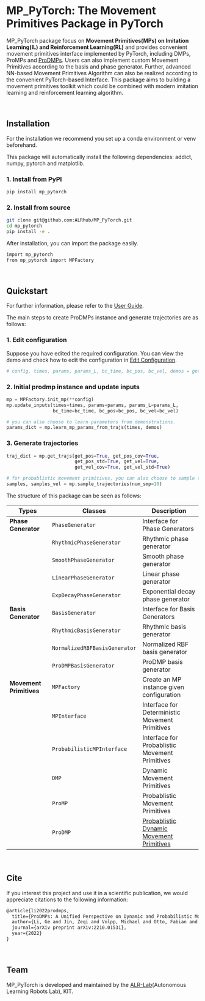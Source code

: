 # MP_PyTorch: The Movement Primitives Package in PyTorch

MP_PyTorch package focus on **Movement Primitives(MPs) on Imitation Learning(IL) and Reinforcement Learning(RL)** and provides convenient movement primitives interface implemented by PyTorch, including DMPs, ProMPs and [ProDMPs](https://arxiv.org/abs/2210.01531). 
Users can also implement custom Movement Primitives according to the basis and phase generator. Further, advanced NN-based Movement Primitives Algorithm can also be realized according to the convenient PyTorch-based Interface.
This package aims to building a movement primitives toolkit which could be combined with modern imitation learning and reinforcement learning algorithm.  

<!--
## Dependencies:
pytorch, addict, numpy, matplotlib
-->

&nbsp;
## Installation

For the installation we recommend you set up a conda environment or venv beforehand. 

This package will automatically install the following dependencies: addict, numpy, pytorch and matplotlib.

### 1. Install from PyPI
```bash
pip install mp_pytorch
```

### 2. Install from source

```bash 
git clone git@github.com:ALRhub/MP_PyTorch.git
cd mp_pytorch
pip install -e .
```

After installation, you can import the package easily.
```bash
import mp_pytorch
from mp_pytorch import MPFactory
```

&nbsp;
## Quickstart
For further information, please refer to the [User Guide](./doc/README.md).

The main steps to create ProDMPs instance and generate trajectories are as follows:

### 1. Edit configuration 
Suppose you have edited the required configuration.
You can view the demo and check how to edit the configuration in [Edit Configuration](./doc/02_config.md).
```python
# config, times, params, params_L, bc_time, bc_pos, bc_vel, demos = get_mp_utils("prodmp", True, True)
```

### 2. Initial prodmp instance and update inputs
```python
mp = MPFactory.init_mp(**config)
mp.update_inputs(times=times, params=params, params_L=params_L,
                 bc_time=bc_time, bc_pos=bc_pos, bc_vel=bc_vel)

# you can also choose to learn parameters from demonstrations.
params_dict = mp.learn_mp_params_from_trajs(times, demos)
```

### 3. Generate trajectories
```python
traj_dict = mp.get_trajs(get_pos=True, get_pos_cov=True,
                         get_pos_std=True, get_vel=True,
                         get_vel_cov=True, get_vel_std=True)

# for probablistic movement primitives, you can also choose to sample trajectories
samples, samples_vel = mp.sample_trajectories(num_smp=10)
```

The structure of this package can be seen as follows:

| Types                   | Classes                                  | Description                                                                  |
|-------------------------|------------------------------------------|------------------------------------------------------------------------------|
| **Phase Generator**     | `PhaseGenerator`                         | Interface for Phase Generators                                               |       
|                         | `RhythmicPhaseGenerator`                 | Rhythmic phase generator                                                     |       
|                         | `SmoothPhaseGenerator`                   | Smooth phase generator                                                       |       
|                         | `LinearPhaseGenerator`                   | Linear phase generator                                                       |       
|                         | `ExpDecayPhaseGenerator`                 | Exponential decay phase generator                                            |       
| **Basis Generator**     | `BasisGenerator`                         | Interface for Basis Generators                                               |       
|                         | `RhythmicBasisGenerator`                 | Rhythmic basis generator                                                     |       
|                         | `NormalizedRBFBasisGenerator`            | Normalized RBF basis generator                                               |       
|                         | `ProDMPBasisGenerator`                   | ProDMP basis generator                                                       |       
| **Movement Primitives** | `MPFactory`                              | Create an MP instance given configuration                                    |       
|                         | `MPInterface`                            | Interface for Deterministic Movement Primitives                              |       
|                         | `ProbabilisticMPInterface`               | Interface for Probablistic Movement Primitives                               |        
|                         | `DMP`                                    | Dynamic Movement Primitives                                                  |       
|                         | `ProMP`                                  | Probablistic Movement Primitives                                             |        
|                         | `ProDMP`                                 | [Probablistic Dynamic Movement Primitives](https://arxiv.org/abs/2210.01531) |        
 
 
 
&nbsp;
## Cite
If you interest this project and use it in a scientific publication, we would appreciate citations to the following information:
```markdown
@article{li2022prodmps,
  title={ProDMPs: A Unified Perspective on Dynamic and Probabilistic Movement Primitives},
  author={Li, Ge and Jin, Zeqi and Volpp, Michael and Otto, Fabian and Lioutikov, Rudolf and Neumann, Gerhard},
  journal={arXiv preprint arXiv:2210.01531},
  year={2022}
}
```

&nbsp;
## Team
MP_PyTorch is developed and maintained by the [ALR-Lab](https://alr.anthropomatik.kit.edu)(Autonomous Learning Robots Lab), KIT. 

